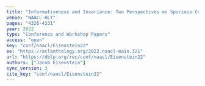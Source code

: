 ```yaml
---
title: "Informativeness and Invariance: Two Perspectives on Spurious Correlations in Natural Language."
venue: "NAACL-HLT"
pages: "4326-4331"
year: 2022
type: "Conference and Workshop Papers"
access: "open"
key: "conf/naacl/Eisenstein22"
ee: "https://aclanthology.org/2022.naacl-main.321"
url: "https://dblp.org/rec/conf/naacl/Eisenstein22"
authors: ["Jacob Eisenstein"]
sync_version: 3
cite_key: "conf/naacl/Eisenstein22"
---
```

